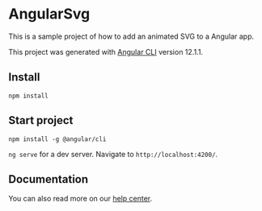 # AngularSvg
This is a sample project of how to add an animated SVG to a Angular app.

This project was generated with [Angular CLI](https://github.com/angular/angular-cli) version 12.1.1.

## Install

`npm install`

## Start project

`npm install -g @angular/cli`

`ng serve` for a dev server. Navigate to `http://localhost:4200/`. 

## Documentation

You can also read more on our [help center](https://www.svgator.com/help/getting-started/add-animated-svg-to-angular).

